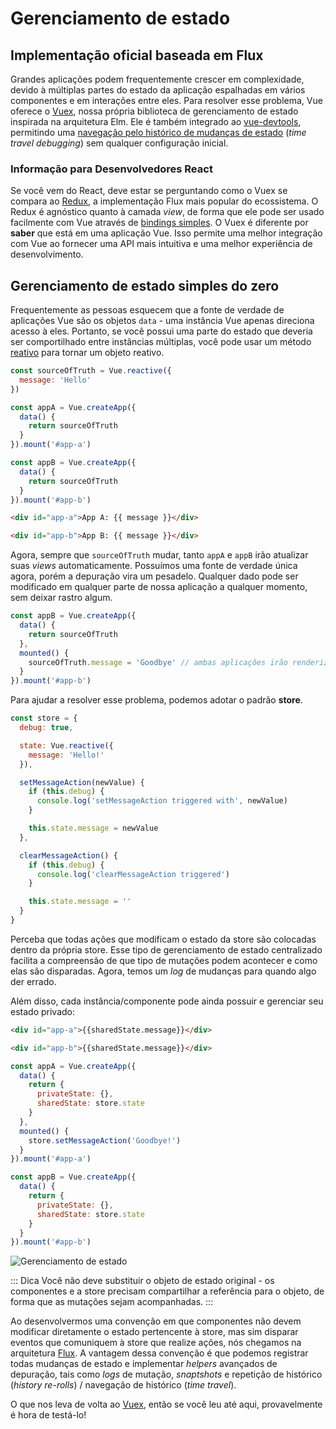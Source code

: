 # Gerenciamento de estado

## Implementação oficial baseada em Flux

Grandes aplicações podem frequentemente crescer em complexidade, devido à múltiplas partes do estado da aplicação espalhadas em vários componentes e em interações entre eles. Para resolver esse problema, Vue oferece o [Vuex](https://github.com/vuejs/vuex), nossa própria biblioteca de gerenciamento de estado inspirada na arquitetura Elm. Ele é também integrado ao [vue-devtools](https://github.com/vuejs/vue-devtools), permitindo uma [navegação pelo histórico de mudanças de estado](https://raw.githubusercontent.com/vuejs/vue-devtools/master/media/demo.gif) (_time travel debugging_) sem qualquer configuração inicial.

### Informação para Desenvolvedores React

Se você vem do React, deve estar se perguntando como o Vuex se compara ao [Redux](https://github.com/reactjs/redux), a implementação Flux mais popular do ecossistema. O Redux é agnóstico quanto à camada _view_, de forma que ele pode ser usado facilmente com Vue através de [bindings simples](https://classic.yarnpkg.com/en/packages?q=redux%20vue&p=1). O Vuex é diferente por **saber** que está em uma aplicação Vue. Isso permite uma melhor integração com Vue ao fornecer uma API mais intuitiva e uma melhor experiência de desenvolvimento.

## Gerenciamento de estado simples do zero

Frequentemente as pessoas esquecem que a fonte de verdade de aplicações Vue são os objetos `data` - uma instância Vue apenas direciona acesso à eles. Portanto, se você possui uma parte do estado que deveria ser comportilhado entre instâncias múltiplas, você pode usar um método [reativo](/guide/reactivity-fundamentals.html#declaring-reactive-state) para tornar um objeto reativo.

```js
const sourceOfTruth = Vue.reactive({
  message: 'Hello'
})

const appA = Vue.createApp({
  data() {
    return sourceOfTruth
  }
}).mount('#app-a')

const appB = Vue.createApp({
  data() {
    return sourceOfTruth
  }
}).mount('#app-b')
```

```html
<div id="app-a">App A: {{ message }}</div>

<div id="app-b">App B: {{ message }}</div>
```

Agora, sempre que `sourceOfTruth` mudar, tanto `appA` e `appB` irão atualizar suas _views_ automaticamente. Possuímos uma fonte de verdade única agora, porém a depuração vira um pesadelo. Qualquer dado pode ser modificado em qualquer parte de nossa aplicação a qualquer momento, sem deixar rastro algum.

```js
const appB = Vue.createApp({
  data() {
    return sourceOfTruth
  },
  mounted() {
    sourceOfTruth.message = 'Goodbye' // ambas aplicações irão renderizar "Goodbye"
  }
}).mount('#app-b')
```

Para ajudar a resolver esse problema, podemos adotar o padrão **store**.

```js
const store = {
  debug: true,

  state: Vue.reactive({
    message: 'Hello!'
  }),

  setMessageAction(newValue) {
    if (this.debug) {
      console.log('setMessageAction triggered with', newValue)
    }

    this.state.message = newValue
  },

  clearMessageAction() {
    if (this.debug) {
      console.log('clearMessageAction triggered')
    }

    this.state.message = ''
  }
}
```

Perceba que todas ações que modificam o estado da store são colocadas dentro da própria store. Esse tipo de gerenciamento de estado centralizado facilita a compreensão de que tipo de mutações podem acontecer e como elas são disparadas. Agora, temos um _log_ de mudanças para quando algo der errado.

Além disso, cada instância/componente pode ainda possuir e gerenciar seu estado privado:

```html
<div id="app-a">{{sharedState.message}}</div>

<div id="app-b">{{sharedState.message}}</div>
```

```js
const appA = Vue.createApp({
  data() {
    return {
      privateState: {},
      sharedState: store.state
    }
  },
  mounted() {
    store.setMessageAction('Goodbye!')
  }
}).mount('#app-a')

const appB = Vue.createApp({
  data() {
    return {
      privateState: {},
      sharedState: store.state
    }
  }
}).mount('#app-b')
```

![Gerenciamento de estado](/images/state.png)

::: Dica
Você não deve substituir o objeto de estado original - os componentes e a store precisam compartilhar a referência para o objeto, de forma que as mutações sejam acompanhadas.
:::

Ao desenvolvermos uma convenção em que componentes não devem modificar diretamente o estado pertencente à store, mas sim disparar eventos que comuniquem à store que realize ações, nós chegamos na arquitetura [Flux](https://facebook.github.io/flux/). A vantagem dessa convenção é que podemos registrar todas mudanças de estado e implementar _helpers_ avançados de depuração, tais como _logs_ de mutação, _snaptshots_ e repetição de histórico (_history re-rolls_) / navegação de histórico (_time travel_).

O que nos leva de volta ao [Vuex](https://github.com/vuejs/vuex), então se você leu até aqui, provavelmente é hora de testá-lo!
